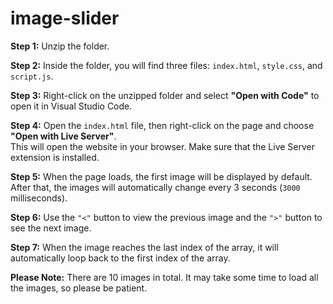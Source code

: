 # image-slider

**Step 1:** Unzip the folder.

**Step 2:** Inside the folder, you will find three files: `index.html`, `style.css`, and `script.js`.

**Step 3:** Right-click on the unzipped folder and select **"Open with Code"** to open it in Visual Studio Code.

**Step 4:** Open the `index.html` file, then right-click on the page and choose **"Open with Live Server"**.  
This will open the website in your browser. Make sure that the Live Server extension is installed.

**Step 5:** When the page loads, the first image will be displayed by default.  
After that, the images will automatically change every 3 seconds (`3000` milliseconds).

**Step 6:** Use the `"<"` button to view the previous image and the `">"` button to see the next image.

**Step 7:** When the image reaches the last index of the array, it will automatically loop back to the first index of the array.

**Please Note:** There are 10 images in total. It may take some time to load all the images, so please be patient.
